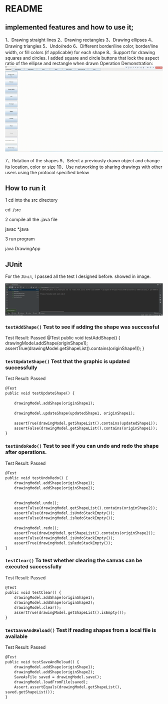 # README

## implemented features and how to use it;

1、Drawing straight lines
2、Drawing rectangles
3、Drawing ellipses
4、Drawing triangles
5、Undo/redo
6、Different border/line color, border/line width, or fill colors (if applicable) for each shape
8、Support for drawing squares and circles. I added square and circle buttons that lock the aspect ratio of the ellipse and rectangle when drawn
Operation Demonstration:
![image](https://raw.githubusercontent.com/ahjszhx/5001_p3/main/basicOperations.gif?token=GHSAT0AAAAAACKYX3EC5HTOYBH5Y5LVKRQKZLCGPRQ)

7、Rotation of the shapes
9、Select a previously drawn object and change its location, color or size
10、Use networking to sharing drawings with other users using the protocol specified below

## How to run it

1 cd into the src directory

cd ./src

2 compile all the .java file 

javac *.java

3 run program

java DrawingApp



## JUnit

For the `JUnit`, I passed all the test I designed before. showed in image.

![images](https://github.com/ZhongliangGuo/CS5001/blob/main/CS5001-p4-vector-drawing/readme%20sources/tests.png)

### `testAddShape()` Test to see if adding the shape was successful
Test Result: Passed
@Test
public void testAddShape() {
    drawingModel.addShape(originShape1);
    assertTrue(drawingModel.getShapeList().contains(originShape1));
}


### `testUpdateShape()` Test that the graphic is updated successfully 
Test Result: Passed
```
@Test
public void testUpdateShape() {

    drawingModel.addShape(originShape1);

    drawingModel.updateShape(updatedShape1, originShape1);

    assertTrue(drawingModel.getShapeList().contains(updatedShape1));
    assertFalse(drawingModel.getShapeList().contains(originShape1));
}
```

### `testUndoRedo()` Test to see if you can undo and redo the shape after operations.
Test Result: Passed
```
@Test
public void testUndoRedo() {
    drawingModel.addShape(originShape1);
    drawingModel.addShape(originShape2);


    drawingModel.undo();
    assertFalse(drawingModel.getShapeList().contains(originShape2));
    assertFalse(drawingModel.isUndoStackEmpty());
    assertFalse(drawingModel.isRedoStackEmpty());

    drawingModel.redo();
    assertTrue(drawingModel.getShapeList().contains(originShape2));
    assertFalse(drawingModel.isUndoStackEmpty());
    assertTrue(drawingModel.isRedoStackEmpty());
}
```


### `testClear()` To test whether clearing the canvas can be executed successfully
Test Result: Passed
```
@Test
public void testClear() {
    drawingModel.addShape(originShape1);
    drawingModel.addShape(originShape2);
    drawingModel.clear();
    assertTrue(drawingModel.getShapeList().isEmpty());
}
```


### `testSaveAndReload()`  Test if reading shapes from a local file is available
Test Result: Passed
```
@Test
public void testSaveAndReload() {
    drawingModel.addShape(originShape1);
    drawingModel.addShape(originShape2);
    SaveAsFile saved = drawingModel.save();
    drawingModel.loadFromFile(saved);
    Assert.assertEquals(drawingModel.getShapeList(), saved.getShapeList());
}
```


